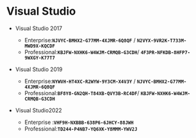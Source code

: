 # **Visual Studio**
- Visual Studio 2017
  - Enterprise:**`NJVYC-BMHX2-G77MM-4XJMR-6Q8QF`** / **`N2VYX-9VR2K-T733M-MWD9X-KQCDF`**
  - Professional:**`KBJFW-NXHK6-W4WJM-CRMQB-G3CDH`**/ **`4F3PR-NFKDB-8HFP7-9WXGY-K77T7`**

- Visual Studio 2019 
  - Enterprise:**`NYWVH-HT4XC-R2WYW-9Y3CM-X4V3Y`** / **`NJVYC-BMHX2-G77MM-4XJMR-6Q8QF`**
  - Professional:**`BF8Y8-GN2QH-T84XB-QVY3B-RC4DF`**/ **`KBJFW-NXHK6-W4WJM-CRMQB-G3CDH`**

- Visual Studio2022
  - Enterprise :**`VHF9H-NXBBB-638P6-6JHCY-88JWH`**
  - Professional:**`TD244-P4NB7-YQ6XK-Y8MMM-YWV2J`**

